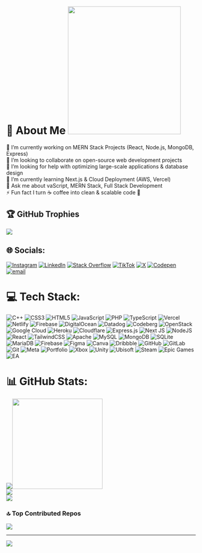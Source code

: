 
# 💫 About Me <img src="https://raw.githubusercontent.com/Ayushparikh-code/Ayushparikh-code/main/me.gif" width=300 height=340>
🔭 I’m currently working on MERN Stack Projects (React, Node.js, MongoDB, Express)<br>👯 I’m looking to collaborate on open-source web development projects<br>🤝 I’m looking for help with optimizing large-scale applications & database design<br>🌱 I’m currently learning Next.js & Cloud Deployment (AWS, Vercel)<br>💬 Ask me about vaScript, MERN Stack, Full Stack Development<br>⚡ Fun fact I turn ☕ coffee into clean & scalable code 🚀


## 🏆 GitHub Trophies
![](https://github-profile-trophy.vercel.app/?username=mirkashi&theme=tokyonight&no-frame=true&no-bg=true&margin-w=4)

## 🌐 Socials:
[![Instagram](https://img.shields.io/badge/Instagram-%23E4405F.svg?logo=Instagram&logoColor=white)](https://instagram.com/https://www.instagram.com/mrswebdev/#) [![LinkedIn](https://img.shields.io/badge/LinkedIn-%230077B5.svg?logo=linkedin&logoColor=white)](https://linkedin.com/in/https://www.linkedin.com/in/mir-kashif-28987428b) [![Stack Overflow](https://img.shields.io/badge/-Stackoverflow-FE7A16?logo=stack-overflow&logoColor=white)](https://stackoverflow.com/users/user:29475966) [![TikTok](https://img.shields.io/badge/TikTok-%23000000.svg?logo=TikTok&logoColor=white)](https://tiktok.com/@https://www.tiktok.com/@looploard10?lang=en-GB) [![X](https://img.shields.io/badge/X-black.svg?logo=X&logoColor=white)](https://x.com/https://x.com/LoopLoard10) [![Codepen](https://img.shields.io/badge/Codepen-000000?logo=codepen&logoColor=white)](https://codepen.io/https://codepen.io/mirkashi10) [![email](https://img.shields.io/badge/Email-D14836?logo=gmail&logoColor=white)](mailto:mirkashi111@gmail.com) 

# 💻 Tech Stack:
![C++](https://img.shields.io/badge/c++-%2300599C.svg?style=plastic&logo=c%2B%2B&logoColor=white) ![CSS3](https://img.shields.io/badge/css3-%231572B6.svg?style=plastic&logo=css3&logoColor=white) ![HTML5](https://img.shields.io/badge/html5-%23E34F26.svg?style=plastic&logo=html5&logoColor=white) ![JavaScript](https://img.shields.io/badge/javascript-%23323330.svg?style=plastic&logo=javascript&logoColor=%23F7DF1E) ![PHP](https://img.shields.io/badge/php-%23777BB4.svg?style=plastic&logo=php&logoColor=white) ![TypeScript](https://img.shields.io/badge/typescript-%23007ACC.svg?style=plastic&logo=typescript&logoColor=white) ![Vercel](https://img.shields.io/badge/vercel-%23000000.svg?style=plastic&logo=vercel&logoColor=white) ![Netlify](https://img.shields.io/badge/netlify-%23000000.svg?style=plastic&logo=netlify&logoColor=#00C7B7) ![Firebase](https://img.shields.io/badge/firebase-%23039BE5.svg?style=plastic&logo=firebase) ![DigitalOcean](https://img.shields.io/badge/DigitalOcean-%230167ff.svg?style=plastic&logo=digitalOcean&logoColor=white) ![Datadog](https://img.shields.io/badge/datadog-%23632CA6.svg?style=plastic&logo=datadog&logoColor=white) ![Codeberg](https://img.shields.io/badge/Codeberg-2185D0?style=plastic&logo=Codeberg&logoColor=white) ![OpenStack](https://img.shields.io/badge/Openstack-%23f01742.svg?style=plastic&logo=openstack&logoColor=white) ![Google Cloud](https://img.shields.io/badge/GoogleCloud-%234285F4.svg?style=plastic&logo=google-cloud&logoColor=white) ![Heroku](https://img.shields.io/badge/heroku-%23430098.svg?style=plastic&logo=heroku&logoColor=white) ![Cloudflare](https://img.shields.io/badge/Cloudflare-F38020?style=plastic&logo=Cloudflare&logoColor=white) ![Express.js](https://img.shields.io/badge/express.js-%23404d59.svg?style=plastic&logo=express&logoColor=%2361DAFB) ![Next JS](https://img.shields.io/badge/Next-black?style=plastic&logo=next.js&logoColor=white) ![NodeJS](https://img.shields.io/badge/node.js-6DA55F?style=plastic&logo=node.js&logoColor=white) ![React](https://img.shields.io/badge/react-%2320232a.svg?style=plastic&logo=react&logoColor=%2361DAFB) ![TailwindCSS](https://img.shields.io/badge/tailwindcss-%2338B2AC.svg?style=plastic&logo=tailwind-css&logoColor=white) ![Apache](https://img.shields.io/badge/apache-%23D42029.svg?style=plastic&logo=apache&logoColor=white) ![MySQL](https://img.shields.io/badge/mysql-4479A1.svg?style=plastic&logo=mysql&logoColor=white) ![MongoDB](https://img.shields.io/badge/MongoDB-%234ea94b.svg?style=plastic&logo=mongodb&logoColor=white) ![SQLite](https://img.shields.io/badge/sqlite-%2307405e.svg?style=plastic&logo=sqlite&logoColor=white) ![MariaDB](https://img.shields.io/badge/MariaDB-003545?style=plastic&logo=mariadb&logoColor=white) ![Firebase](https://img.shields.io/badge/firebase-a08021?style=plastic&logo=firebase&logoColor=ffcd34) ![Figma](https://img.shields.io/badge/figma-%23F24E1E.svg?style=plastic&logo=figma&logoColor=white) ![Canva](https://img.shields.io/badge/Canva-%2300C4CC.svg?style=plastic&logo=Canva&logoColor=white) ![Dribbble](https://img.shields.io/badge/Dribbble-EA4C89?style=plastic&logo=dribbble&logoColor=white) ![GitHub](https://img.shields.io/badge/github-%23121011.svg?style=plastic&logo=github&logoColor=white) ![GitLab](https://img.shields.io/badge/gitlab-%23181717.svg?style=plastic&logo=gitlab&logoColor=white) ![Git](https://img.shields.io/badge/git-%23F05033.svg?style=plastic&logo=git&logoColor=white) ![Meta](https://img.shields.io/badge/Meta-%230467DF.svg?style=plastic&logo=Meta&logoColor=white) ![Portfolio](https://img.shields.io/badge/Portfolio-%23000000.svg?style=plastic&logo=firefox&logoColor=#FF7139) ![Xbox](https://img.shields.io/badge/xbox-%23107C10.svg?style=plastic&logo=xbox&logoColor=white) ![Unity](https://img.shields.io/badge/unity-%23000000.svg?style=plastic&logo=unity&logoColor=white) ![Ubisoft](https://img.shields.io/badge/Ubisoft-%23F5F5F5.svg?style=plastic&logo=Ubisoft&logoColor=black) ![Steam](https://img.shields.io/badge/steam-%23000000.svg?style=plastic&logo=steam&logoColor=white) ![Epic Games](https://img.shields.io/badge/epicgames-%23313131.svg?style=plastic&logo=epicgames&logoColor=white) ![EA](https://img.shields.io/badge/ea-%23000000.svg?style=plastic&logo=ea&logoColor=white)

# 📊 GitHub Stats:
![](https://github-readme-stats.vercel.app/api?username=mirkashi&theme=codeSTACKr&hide_border=false&include_all_commits=false&count_private=false)<img src="https://raw.githubusercontent.com/Ayushparikh-code/Ayushparikh-code/main/new.gif" height=240/><br/>
![](https://nirzak-streak-stats.vercel.app/?user=mirkashi&theme=codeSTACKr&hide_border=false)<br/>
![](https://github-readme-stats.vercel.app/api/top-langs/?username=mirkashi&theme=codeSTACKr&hide_border=false&include_all_commits=false&count_private=false&layout=compact)
<p align="right">
</p>


### 🔝 Top Contributed Repos
![](https://github-contributor-stats.vercel.app/api?username=mirkashi&limit=5&theme=catppuccin_mocha&combine_all_yearly_contributions=true)

---
[![](https://visitcount.itsvg.in/api?id=mirkashi&icon=0&color=0)](https://visitcount.itsvg.in)

<!-- Proudly created with GPRM ( https://gprm.itsvg.in ) -->
